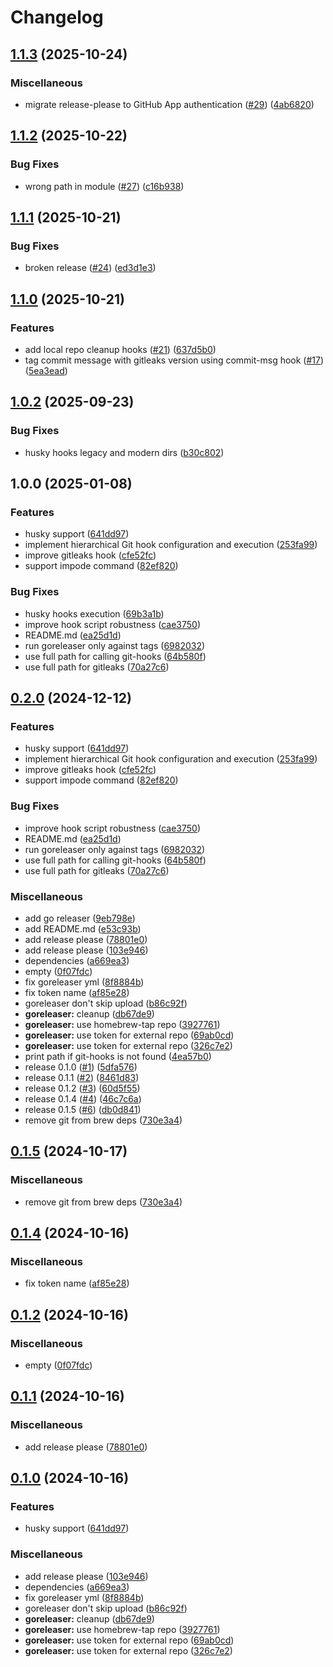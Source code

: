 # Changelog

## [1.1.3](https://github.com/rudderlabs/git-hooks/compare/v1.1.2...v1.1.3) (2025-10-24)


### Miscellaneous

* migrate release-please to GitHub App authentication ([#29](https://github.com/rudderlabs/git-hooks/issues/29)) ([4ab6820](https://github.com/rudderlabs/git-hooks/commit/4ab682004aa18b92ed3e1f8064a2226e8302b01d))

## [1.1.2](https://github.com/rudderlabs/git-hooks/compare/v1.1.1...v1.1.2) (2025-10-22)


### Bug Fixes

* wrong path in module ([#27](https://github.com/rudderlabs/git-hooks/issues/27)) ([c16b938](https://github.com/rudderlabs/git-hooks/commit/c16b9388f5ccf9a6d2bfa893ee6c8d85870cc717))

## [1.1.1](https://github.com/rudderlabs/git-hooks/compare/v1.1.0...v1.1.1) (2025-10-21)


### Bug Fixes

* broken release ([#24](https://github.com/rudderlabs/git-hooks/issues/24)) ([ed3d1e3](https://github.com/rudderlabs/git-hooks/commit/ed3d1e310f95bc2de4b42353bf9baaa5b7e78e9c))

## [1.1.0](https://github.com/rudderlabs/git-hooks/compare/v1.0.2...v1.1.0) (2025-10-21)


### Features

* add local repo cleanup hooks ([#21](https://github.com/rudderlabs/git-hooks/issues/21)) ([637d5b0](https://github.com/rudderlabs/git-hooks/commit/637d5b0ff2abac67a4de986dc4f49f5cc8ae43ad))
* tag commit message with gitleaks version using commit-msg hook ([#17](https://github.com/rudderlabs/git-hooks/issues/17)) ([5ea3ead](https://github.com/rudderlabs/git-hooks/commit/5ea3eaddaf28a1aee2182cd185dab86b0858c09b))

## [1.0.2](https://github.com/rudderlabs/git-hooks/compare/v1.0.1...v1.0.2) (2025-09-23)


### Bug Fixes

* husky hooks legacy and modern dirs ([b30c802](https://github.com/rudderlabs/git-hooks/commit/b30c8023038a1aa65440bb3ee0ceeeb2ca1e3d12))

## 1.0.0 (2025-01-08)


### Features

* husky support ([641dd97](https://github.com/rudderlabs/git-hooks/commit/641dd9742a4467a0f44c62bddfd8800676840e69))
* implement hierarchical Git hook configuration and execution ([253fa99](https://github.com/rudderlabs/git-hooks/commit/253fa99f8e2c1f7f5228e5009daec180ee4f0da5))
* improve gitleaks hook ([cfe52fc](https://github.com/rudderlabs/git-hooks/commit/cfe52fcf810e41bd53d78ac7f26b4b5ab7afd055))
* support impode command ([82ef820](https://github.com/rudderlabs/git-hooks/commit/82ef82041c69611ec926f042c4bf2135297f0def))


### Bug Fixes

* husky hooks execution ([69b3a1b](https://github.com/rudderlabs/git-hooks/commit/69b3a1bd93da2b37a0555899a566fbc118ca3cf3))
* improve hook script robustness ([cae3750](https://github.com/rudderlabs/git-hooks/commit/cae37504654ecea4616fc66ecf1ef931bbcc167a))
* README.md ([ea25d1d](https://github.com/rudderlabs/git-hooks/commit/ea25d1da09c67fd3947c5be1e8ba26898490250a))
* run goreleaser only against tags ([6982032](https://github.com/rudderlabs/git-hooks/commit/6982032e50f79abccba8070626e580ca535699ba))
* use full path for calling git-hooks ([64b580f](https://github.com/rudderlabs/git-hooks/commit/64b580fe88dc04e744fcdcf03ded7d4f29604cba))
* use full path for gitleaks ([70a27c6](https://github.com/rudderlabs/git-hooks/commit/70a27c623c68ad0ceee129d5af1e5625fbe4266d))

## [0.2.0](https://github.com/rudderlabs/git-hooks/compare/v0.1.5...v0.2.0) (2024-12-12)


### Features

* husky support ([641dd97](https://github.com/rudderlabs/git-hooks/commit/641dd9742a4467a0f44c62bddfd8800676840e69))
* implement hierarchical Git hook configuration and execution ([253fa99](https://github.com/rudderlabs/git-hooks/commit/253fa99f8e2c1f7f5228e5009daec180ee4f0da5))
* improve gitleaks hook ([cfe52fc](https://github.com/rudderlabs/git-hooks/commit/cfe52fcf810e41bd53d78ac7f26b4b5ab7afd055))
* support impode command ([82ef820](https://github.com/rudderlabs/git-hooks/commit/82ef82041c69611ec926f042c4bf2135297f0def))


### Bug Fixes

* improve hook script robustness ([cae3750](https://github.com/rudderlabs/git-hooks/commit/cae37504654ecea4616fc66ecf1ef931bbcc167a))
* README.md ([ea25d1d](https://github.com/rudderlabs/git-hooks/commit/ea25d1da09c67fd3947c5be1e8ba26898490250a))
* run goreleaser only against tags ([6982032](https://github.com/rudderlabs/git-hooks/commit/6982032e50f79abccba8070626e580ca535699ba))
* use full path for calling git-hooks ([64b580f](https://github.com/rudderlabs/git-hooks/commit/64b580fe88dc04e744fcdcf03ded7d4f29604cba))
* use full path for gitleaks ([70a27c6](https://github.com/rudderlabs/git-hooks/commit/70a27c623c68ad0ceee129d5af1e5625fbe4266d))


### Miscellaneous

* add go releaser ([9eb798e](https://github.com/rudderlabs/git-hooks/commit/9eb798e0fe83e270186621c06c61cc1a8e7f5388))
* add README.md ([e53c93b](https://github.com/rudderlabs/git-hooks/commit/e53c93bac0bc791d6a79b3571e4acaea8cac69c6))
* add release please ([78801e0](https://github.com/rudderlabs/git-hooks/commit/78801e08017408717a71f0f4ee711231826c3e39))
* add release please ([103e946](https://github.com/rudderlabs/git-hooks/commit/103e946e7993826a0f0f8e7b4d359e767d937758))
* dependencies ([a669ea3](https://github.com/rudderlabs/git-hooks/commit/a669ea34a9b36d900627acead42fcf69b99c393a))
* empty ([0f07fdc](https://github.com/rudderlabs/git-hooks/commit/0f07fdcacccbf4af8def418c9cb575419bd10882))
* fix goreleaser yml ([8f8884b](https://github.com/rudderlabs/git-hooks/commit/8f8884b039667a11cea4a24fe63047821e082fb2))
* fix token name ([af85e28](https://github.com/rudderlabs/git-hooks/commit/af85e28f9b8226948f6301d23ae4982faadfb791))
* goreleaser don't skip upload ([b86c92f](https://github.com/rudderlabs/git-hooks/commit/b86c92f6f21b23aae185fd10e2181b7da194924d))
* **goreleaser:** cleanup ([db67de9](https://github.com/rudderlabs/git-hooks/commit/db67de9b5bf2b1c6735f8823c311307ca987c601))
* **goreleaser:** use homebrew-tap repo ([3927761](https://github.com/rudderlabs/git-hooks/commit/3927761e686e2a81d57c7084dad1f50b1ec71477))
* **goreleaser:** use token for external repo ([69ab0cd](https://github.com/rudderlabs/git-hooks/commit/69ab0cd4a93eb6ffbcc26763dd2c4fec8e810408))
* **goreleaser:** use token for external repo ([326c7e2](https://github.com/rudderlabs/git-hooks/commit/326c7e23e626c7b98564d912b868e38f1e550d8f))
* print path if git-hooks is not found ([4ea57b0](https://github.com/rudderlabs/git-hooks/commit/4ea57b018946b1fbc43773b07050728fa7e26653))
* release 0.1.0 ([#1](https://github.com/rudderlabs/git-hooks/issues/1)) ([5dfa576](https://github.com/rudderlabs/git-hooks/commit/5dfa5768ed49b0d2e580d1e68a2920407bd2e7ee))
* release 0.1.1 ([#2](https://github.com/rudderlabs/git-hooks/issues/2)) ([8461d83](https://github.com/rudderlabs/git-hooks/commit/8461d83f29e7ad96b2bbc0a840f4ba0b6d90a2fa))
* release 0.1.2 ([#3](https://github.com/rudderlabs/git-hooks/issues/3)) ([60d5f55](https://github.com/rudderlabs/git-hooks/commit/60d5f55e073cae1744bea8503820e0a224d4dfcb))
* release 0.1.4 ([#4](https://github.com/rudderlabs/git-hooks/issues/4)) ([46c7c6a](https://github.com/rudderlabs/git-hooks/commit/46c7c6af64c07d2bc84017c63e28fefa2a711e4c))
* release 0.1.5 ([#6](https://github.com/rudderlabs/git-hooks/issues/6)) ([db0d841](https://github.com/rudderlabs/git-hooks/commit/db0d841092af6944ec12cf00b645ac65bfee3b27))
* remove git from brew deps ([730e3a4](https://github.com/rudderlabs/git-hooks/commit/730e3a452fd281098fe9da4ba53f0d78eb27d263))

## [0.1.5](https://github.com/lvrach/git-hooks/compare/v0.1.4...v0.1.5) (2024-10-17)


### Miscellaneous

* remove git from brew deps ([730e3a4](https://github.com/lvrach/git-hooks/commit/730e3a452fd281098fe9da4ba53f0d78eb27d263))

## [0.1.4](https://github.com/lvrach/git-hooks/compare/v0.1.3...v0.1.4) (2024-10-16)


### Miscellaneous

* fix token name ([af85e28](https://github.com/lvrach/git-hooks/commit/af85e28f9b8226948f6301d23ae4982faadfb791))

## [0.1.2](https://github.com/lvrach/git-hooks/compare/v0.1.1...v0.1.2) (2024-10-16)


### Miscellaneous

* empty ([0f07fdc](https://github.com/lvrach/git-hooks/commit/0f07fdcacccbf4af8def418c9cb575419bd10882))

## [0.1.1](https://github.com/lvrach/git-hooks/compare/v0.1.0...v0.1.1) (2024-10-16)


### Miscellaneous

* add release please ([78801e0](https://github.com/lvrach/git-hooks/commit/78801e08017408717a71f0f4ee711231826c3e39))

## [0.1.0](https://github.com/lvrach/git-hooks/compare/v0.0.1...v0.1.0) (2024-10-16)


### Features

* husky support ([641dd97](https://github.com/lvrach/git-hooks/commit/641dd9742a4467a0f44c62bddfd8800676840e69))


### Miscellaneous

* add release please ([103e946](https://github.com/lvrach/git-hooks/commit/103e946e7993826a0f0f8e7b4d359e767d937758))
* dependencies ([a669ea3](https://github.com/lvrach/git-hooks/commit/a669ea34a9b36d900627acead42fcf69b99c393a))
* fix goreleaser yml ([8f8884b](https://github.com/lvrach/git-hooks/commit/8f8884b039667a11cea4a24fe63047821e082fb2))
* goreleaser don't skip upload ([b86c92f](https://github.com/lvrach/git-hooks/commit/b86c92f6f21b23aae185fd10e2181b7da194924d))
* **goreleaser:** cleanup ([db67de9](https://github.com/lvrach/git-hooks/commit/db67de9b5bf2b1c6735f8823c311307ca987c601))
* **goreleaser:** use homebrew-tap repo ([3927761](https://github.com/lvrach/git-hooks/commit/3927761e686e2a81d57c7084dad1f50b1ec71477))
* **goreleaser:** use token for external repo ([69ab0cd](https://github.com/lvrach/git-hooks/commit/69ab0cd4a93eb6ffbcc26763dd2c4fec8e810408))
* **goreleaser:** use token for external repo ([326c7e2](https://github.com/lvrach/git-hooks/commit/326c7e23e626c7b98564d912b868e38f1e550d8f))
